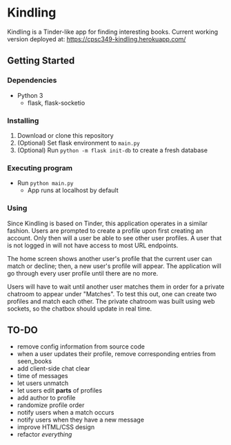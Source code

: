 # Kindling

Kindling is a Tinder-like app for finding interesting books.
Current working version deployed at: https://cpsc349-kindling.herokuapp.com/

## Getting Started

### Dependencies

* Python 3
    * flask, flask-socketio

### Installing

1. Download or clone this repository
2. (Optional) Set flask environment to `main.py`
3. (Optional) Run `python -m flask init-db` to create a fresh database

### Executing program

* Run `python main.py`
    * App runs at localhost by default

### Using

Since Kindling is based on Tinder, this application operates in a similar fashion. 
Users are prompted to create a profile upon first creating an account. Only then will a user
be able to see other user profiles. A user that is not logged in will not have access to
most URL endpoints. 

The home screen shows another user's profile that the current user
can match or decline; then, a new user's profile will appear. The application will go through
every user profile until there are no more. 

Users will have to wait until another user matches them in order for a private chatroom to 
appear under "Matches". To test this out, one can create two profiles and match each other.
The private chatroom was built using web sockets, so the chatbox should update in real time.

## TO-DO
* remove config information from source code
* when a user updates their profile, remove corresponding entries from seen_books
* add client-side chat clear
* time of messages
* let users unmatch
* let users edit **parts** of profiles
* add author to profile
* randomize profile order
* notify users when a match occurs
* notify users when they have a new message
* improve HTML/CSS design
* refactor *everything*
